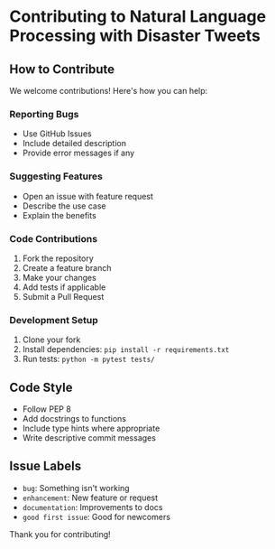 # Contributing to Natural Language Processing with Disaster Tweets

## How to Contribute

We welcome contributions! Here's how you can help:

### Reporting Bugs
- Use GitHub Issues
- Include detailed description
- Provide error messages if any

### Suggesting Features  
- Open an issue with feature request
- Describe the use case
- Explain the benefits

### Code Contributions
1. Fork the repository
2. Create a feature branch
3. Make your changes
4. Add tests if applicable
5. Submit a Pull Request

### Development Setup
1. Clone your fork
2. Install dependencies: `pip install -r requirements.txt`
3. Run tests: `python -m pytest tests/`

## Code Style
- Follow PEP 8
- Add docstrings to functions
- Include type hints where appropriate
- Write descriptive commit messages

## Issue Labels
- `bug`: Something isn't working
- `enhancement`: New feature or request
- `documentation`: Improvements to docs
- `good first issue`: Good for newcomers

Thank you for contributing! 